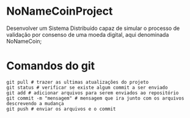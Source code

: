 # NoNameCoinProject
Desenvolver um Sistema Distribuído capaz de simular o processo de validação por consenso de uma moeda digital, aqui denominada NoNameCoin;

# Comandos do git

```
git pull # trazer as ultimas atualizações do projeto
git status # verificar se existe algum commit a ser enviado
git add # adicionar arquivos para serem enviados ao repositório 
git commit -m "mensagem" # mensagem que ira junto com os arquivos descrevendo a mudança
git push # enviar os arquivos e o commit
```
